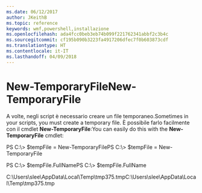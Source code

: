 ```yaml
---
ms.date: 06/12/2017
author: JKeithB
ms.topic: reference
keywords: wmf,powershell,installazione
ms.openlocfilehash: ada4fcc0beb3eb74b099f221762341abbf2c3b4c
ms.sourcegitcommit: cf195b090b3223fa4917206dfec7f0b603873cdf
ms.translationtype: HT
ms.contentlocale: it-IT
ms.lasthandoff: 04/09/2018
---
```

# <a name="new-temporaryfile"></a><span data-ttu-id="ab1a2-102">New-TemporaryFile</span><span class="sxs-lookup"><span data-stu-id="ab1a2-102">New-TemporaryFile</span></span>
<span data-ttu-id="ab1a2-103">A volte, negli script è necessario creare un file temporaneo.</span><span class="sxs-lookup"><span data-stu-id="ab1a2-103">Sometimes in your scripts, you must create a temporary file.</span></span> <span data-ttu-id="ab1a2-104">È possibile farlo facilmente con il cmdlet **New-TemporaryFile**:</span><span class="sxs-lookup"><span data-stu-id="ab1a2-104">You can easily do this with the **New-TemporaryFile** cmdlet:</span></span>

<span data-ttu-id="ab1a2-105">PS C:\\&gt; $tempFile = New-TemporaryFile</span><span class="sxs-lookup"><span data-stu-id="ab1a2-105">PS C:\\&gt; $tempFile = New-TemporaryFile</span></span>

<span data-ttu-id="ab1a2-106">PS C:\\&gt; $tempFile.FullName</span><span class="sxs-lookup"><span data-stu-id="ab1a2-106">PS C:\\&gt; $tempFile.FullName</span></span>

<span data-ttu-id="ab1a2-107">C:\\Users\\slee\\AppData\\Local\\Temp\\tmp375.tmp</span><span class="sxs-lookup"><span data-stu-id="ab1a2-107">C:\\Users\\slee\\AppData\\Local\\Temp\\tmp375.tmp</span></span>